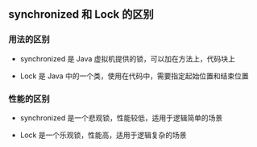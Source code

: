 ## synchronized 和 Lock 的区别


### 用法的区别

- synchronized 是 Java 虚拟机提供的锁，可以加在方法上，代码块上

- Lock 是 Java 中的一个类，使用在代码中，需要指定起始位置和结束位置

### 性能的区别

- synchronized 是一个悲观锁，性能较低，适用于逻辑简单的场景

- Lock 是一个乐观锁，性能高，适用于逻辑复杂的场景
